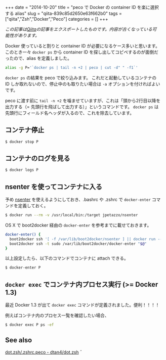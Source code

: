 +++ 
date = "2014-10-20"
title = "peco で Docker の container ID を楽に選択する alias"
slug = "qiita-839c85d2650e63f662b0" 
tags = ["qiita","Zsh","Docker","Peco"]
categories = []
+++

*この記事は[Qiita](https://qiita.com/dtan4/items/839c85d2650e63f662b0)の記事をエクスポートしたものです。内容が古くなっている可能性があります。*

Docker 使っていると割りと container ID が必要になるケース多いと思います。
このとき一々 `docker ps` から container ID を探し出してコピペするのが面倒だったので、alias を定義しました。

```zsh
alias -g P='`docker ps | tail -n +2 | peco | cut -d" " -f1`'
```

`docker ps` の結果を peco で絞り込みます。
これだと起動しているコンテナの ID しか取れないので、停止中のも取りたい場合は `-a` オプションを付ければよいです。

peco に渡す前に `tail -n +2` を噛ませていますが、これは「頭から2行目以降を出力する（= 先頭行を飛ばして出力する）」というコマンドです。
`docker ps` は先頭行にフィールド名ヘッダが入るので、これを除去しています。

## コンテナ停止

```zsh
$ docker stop P
```

## コンテナのログを見る

```zsh
$ docker logs P
```

## nsenter を使ってコンテナに入る

予め [nsenter](https://github.com/jpetazzo/nsenter) を使えるようにしておき、.bashrc や .zshrc で `docker-enter` コマンドを定義しておく。

```zsh
$ docker run --rm -v /usr/local/bin:/target jpetazzo/nsenter
```

OS X で boot2docker 経由の `docker-enter` を参考までに載せておきます。

```.zsh
docker-enter() {
  boot2docker ssh '[ -f /var/lib/boot2docker/nsenter ] || docker run --rm -v /var/lib/boot2docker/:/target jpetazzo/nsenter'
  boot2docker ssh -t sudo /var/lib/boot2docker/docker-enter "$@"
}
```

以上設定したら、以下のコマンドでコンテナに attach できる。

```zsh
$ docker-enter P
```

## `docker exec` でコンテナ内プロセス実行 (>= Docker 1.3)

最近 Docker 1.3 が出て `docker exec` コマンドが定義されました。便利！！！！

例えばコンテナ内のプロセス一覧を確認したい場合、

```zsh
$ docker exec P ps -ef
```

## See also
[dot.zsh/.zshrc.peco - dtan4/dot.zsh](https://github.com/dtan4/dot.zsh/blob/master/.zshrc.peco)
¯
